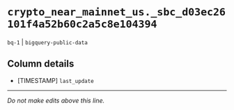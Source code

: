 # `crypto_near_mainnet_us._sbc_d03ec26101f4a52b60c2a5c8e104394`
`bq-1` | `bigquery-public-data`

## Column details
* [TIMESTAMP] `last_update`

-------------------------------------------------------------------------------
*Do not make edits above this line.*
